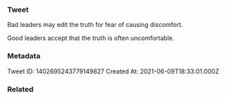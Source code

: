 ### Tweet
Bad leaders may edit the truth for fear of causing discomfort.

Good leaders accept that the truth is often uncomfortable.

### Metadata
Tweet ID: 1402695243779149827
Created At: 2021-06-09T18:33:01.000Z

### Related

